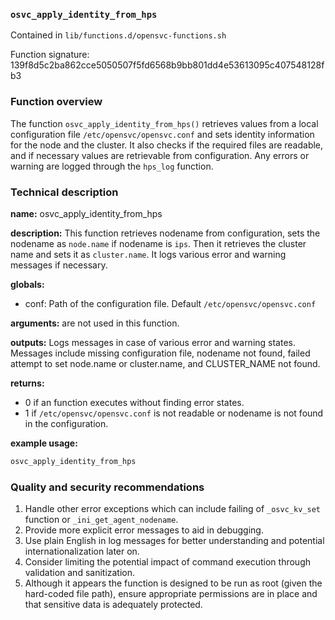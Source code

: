 ### `osvc_apply_identity_from_hps`

Contained in `lib/functions.d/opensvc-functions.sh`

Function signature: 139f8d5c2ba862cce5050507f5fd6568b9bb801dd4e53613095c407548128fb3

### Function overview
The function `osvc_apply_identity_from_hps()` retrieves values from a local configuration file `/etc/opensvc/opensvc.conf` and sets identity information for the node and the cluster. It also checks if the required files are readable, and if necessary values are retrievable from configuration. Any errors or warning are logged through the `hps_log` function.

### Technical description
**name:** osvc_apply_identity_from_hps

**description:** This function retrieves nodename from configuration, sets the nodename as `node.name` if nodename is `ips`. Then it retrieves the cluster name and sets it as `cluster.name`. It logs various error and warning messages if necessary. 

**globals:**
- conf: Path of the configuration file. Default `/etc/opensvc/opensvc.conf`

**arguments:** are not used in this function.

**outputs:** Logs messages in case of various error and warning states. Messages include missing configuration file, nodename not found, failed attempt to set node.name or cluster.name, and CLUSTER_NAME not found.

**returns:**
- 0 if an function executes without finding error states.
- 1 if `/etc/opensvc/opensvc.conf` is not readable or nodename is not found in the configuration.

**example usage:**
```bash
osvc_apply_identity_from_hps
```

### Quality and security recommendations
1. Handle other error exceptions which can include failing of `_osvc_kv_set` function or `_ini_get_agent_nodename`. 
2. Provide more explicit error messages to aid in debugging.
3. Use plain English in log messages for better understanding and potential internationalization later on.
4. Consider limiting the potential impact of command execution through validation and sanitization.
5. Although it appears the function is designed to be run as root (given the hard-coded file path), ensure appropriate permissions are in place and that sensitive data is adequately protected.

